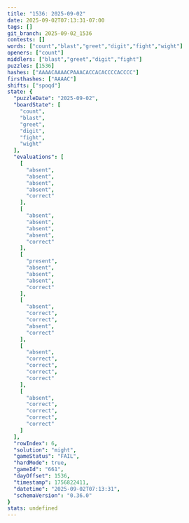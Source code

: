 ```yaml
---
title: "1536: 2025-09-02"
date: 2025-09-02T07:13:31-07:00
tags: []
git_branch: 2025-09-02_1536
contests: []
words: ["count","blast","greet","digit","fight","wight"]
openers: ["count"]
middlers: ["blast","greet","digit","fight"]
puzzles: [1536]
hashes: ["AAAACAAAACPAAACACCACACCCCACCCC"]
firsthashes: ["AAAAC"]
shifts: ["spoqd"]
state: {
  "puzzleDate": "2025-09-02",
  "boardState": [
    "count",
    "blast",
    "greet",
    "digit",
    "fight",
    "wight"
  ],
  "evaluations": [
    [
      "absent",
      "absent",
      "absent",
      "absent",
      "correct"
    ],
    [
      "absent",
      "absent",
      "absent",
      "absent",
      "correct"
    ],
    [
      "present",
      "absent",
      "absent",
      "absent",
      "correct"
    ],
    [
      "absent",
      "correct",
      "correct",
      "absent",
      "correct"
    ],
    [
      "absent",
      "correct",
      "correct",
      "correct",
      "correct"
    ],
    [
      "absent",
      "correct",
      "correct",
      "correct",
      "correct"
    ]
  ],
  "rowIndex": 6,
  "solution": "might",
  "gameStatus": "FAIL",
  "hardMode": true,
  "gameId": "661",
  "dayOffset": 1536,
  "timestamp": 1756822411,
  "datetime": "2025-09-02T07:13:31",
  "schemaVersion": "0.36.0"
}
stats: undefined
---
```

<!-- more -->
